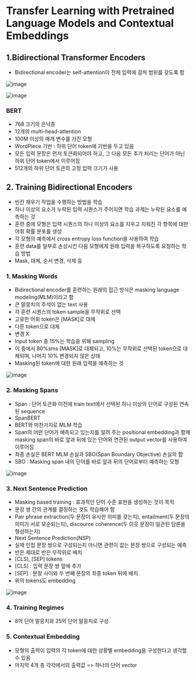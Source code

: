 # Transfer Learning with Pretrained Language Models and Contextual Embeddings

## 1.Bidirectional Transformer Encoders

- Bidirectional encoder는 self-attention이 전체 입력에 걸쳐 범위를 갖도록 함

![image](https://user-images.githubusercontent.com/80622859/204095708-946f53d1-35e7-4db3-b495-2a29e96d5bb8.png)

![image](https://user-images.githubusercontent.com/80622859/204095759-39c23850-4627-428c-bae7-3bed7a8a8c73.png)

### BERT

- 768 크기의 은닉층
- 12개의 multi-head-attention
- 100M 이상의 매개 변수를 가진 모형
- WordPiece 기반 : 하위 단어 token에 기반을 두고 있음
- 모든 입력 문장은 먼저 토큰화되어야 하고, 그 다음 모든 추가 처리는 단어가 아닌 하위 단어 token에서 이루어짐
- 512개의 하위 단어 토큰의 고정 입력 크기가 사용


## 2. Training Bidirectional Encoders
- 빈칸 채우기 작업을 수행하는 방법을 학습
- 하나 이상의 요소가 누락된 입력 시퀀스가 주어지면 학습 과제는 누락된 요소를 예측하는 것
- 훈련 중에 모형은 입력 시퀀스의 하나 이상의 요소를 지우고 지워진 각 항목에 대한 어휘 확률 분포를 생성
- 각 모형의 예측에서 cross entropy loss function을 사용하여 학습
- 훈련 data를 일부로 손상시킨 다음 모형에게 원래 입력을 복구하도록 요청하는 학습 방법
- Mask, 대체, 순서 변경, 삭제 등

### 1. Masking Words
- Bidirectional encoder를 훈련하는 원래의 접근 방식은 masking language modeling(MLM)이라고 함
- 큰 말뭉치의 주석이 없는 text 사용
- 각 훈련 시퀀스의 token sample을 무작위로 선택
- 고유한 어휘 token은 [MASK]로 대체
- 다른 token으로 대체
- 변경 X
- Input token 중 15%는 학습을 위해 sampling
- 이 중에서 80%sms [MASK]로 대체되고, 10%는 무작위로 선택된 token으로 대체되며, 나머지 10% 변경되지 않은 상태
- Masking된 token에 대한 원래 입력을 예측하는 것

![image](https://user-images.githubusercontent.com/80622859/204096144-8a6b0f55-2c1d-48e6-aeeb-f480c35dcae3.png)

### 2. Masking Spans
- Span : 단어 토큰화 이전에 train text에서 선택된 하나 이상의 단어로 구성된 연속된 sequence
- SpanBERT
- BERT와 마찬가지로 MLM 학습
- Span의 어떤 단어가 예측되고 있는지를 알려 주는 positional embedding과 함께 masking span의 바로 앞과 뒤에 있는 단어와 연관된 output vector를 사용하여 이루어짐 
- 최종 손실은 BERT MLM 손실과 SBO(Span Boundary Objective) 손실의 합
- SBO : Masking span 내의 단어를 바로 앞과 뒤의 단어로부터 예측하는 모형

![image](https://user-images.githubusercontent.com/80622859/204096380-54703ce4-4ccf-4c57-a7c6-3069fa497d91.png)

### 3. Next Sentence Prediction

- Masking based training : 효과적인 단어 수준 표현을 생성하는 것이 목적
- 문장 쌍 간의 관계를 결정하는 것도 학습해야 함
- Pair phrase extraction(두 문장이 유사한 의미를 갖는지), entailment(두 문장의 의미가 서로 모순되는지), discource coherence(두 이웃 문장이 일관된 담론을 형성하는지)
- Next Sentence Prediction(NSP)
- 실제 인접 문장 쌍으로 구성되는지 아니면 관련이 없는 문장 쌍으로 구성되는 예측
- 반은 제대로 반은 무작위로 배치
- [CLS], [SEP] tokens
- [CLS] : 입력 문장 쌍 앞에 추가
- [SEP] : 문장 사이와 두 번째 문장의 최종 token 뒤에 배치
- 위의 tokens도 embedding

![image](https://user-images.githubusercontent.com/80622859/204096608-f4d0bb36-d110-4a8f-9ab0-9a8a3b17daf3.png)

### 4. Training Regimes
- 8억 단어 말뭉치와 25억 단어 말뭉치로 구성

### 5. Contextual Embedding
- 모형의 출력이 입력의 각 token에 대한 상황별 embedding을 구성한다고 생각할 수 있음
- 마지막 4개 층 각각에서의 출력값 => 하나의 단어 vector
